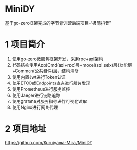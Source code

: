 # MiniDY
基于go-zero框架完成的字节青训营后端项目-“极简抖音”

# 1 项目简介
1. 使用go-zero微服务框架开发，采用rpc+api架构
2. 代码结构使用App{Cmd(api+rpc)层+model(sql,sqlx)层}功能层+Common(公共组件)层，结构清晰
3. 使用内置Jwt进行Token认证
4. 使用ETCD或Endpoints直连进行服务发现
5. 使用Prometheus进行服务监控
6. 使用Jaeger进行链路追踪
7. 使用grafana对服务指标进行可视化读取
8. 使用Nginx进行网关代理


# 2 项目地址
https://github.com/Kuruiyama-Mirai/MiniDY
